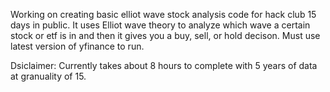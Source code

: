 Working on creating basic elliot wave stock analysis code for hack club 15 days in public. It uses Elliot wave theory to analyze which wave a certain stock or etf is in and then it gives you a buy, sell, or hold decison. Must use latest version of yfinance to run. 

Dsiclaimer: Currently takes about 8 hours to complete with 5 years of data at granuality of 15.
